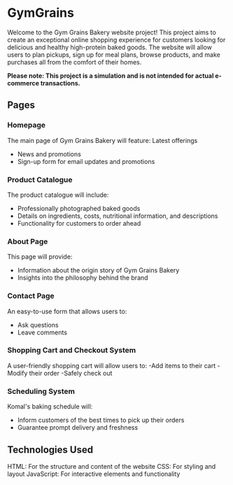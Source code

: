 # GymGrains

Welcome to the Gym Grains Bakery website project! This project aims to create an exceptional online shopping experience for customers looking for delicious and healthy high-protein baked goods. The website will allow users to plan pickups, sign up for meal plans, browse products, and make purchases all from the comfort of their homes.

**Please note: This project is a simulation and is not intended for actual e-commerce transactions.**

## Pages
### Homepage
The main page of Gym Grains Bakery will feature:
Latest offerings
- News and promotions
- Sign-up form for email updates and promotions

### Product Catalogue
The product catalogue will include:
- Professionally photographed baked goods
- Details on ingredients, costs, nutritional information, and descriptions
- Functionality for customers to order ahead

### About Page
This page will provide:
- Information about the origin story of Gym Grains Bakery
- Insights into the philosophy behind the brand

### Contact Page
An easy-to-use form that allows users to:
- Ask questions
- Leave comments

### Shopping Cart and Checkout System
A user-friendly shopping cart will allow users to:
-Add items to their cart
-Modify their order
-Safely check out

### Scheduling System
Komal's baking schedule will:
- Inform customers of the best times to pick up their orders
- Guarantee prompt delivery and freshness

## Technologies Used
HTML: For the structure and content of the website
CSS: For styling and layout
JavaScript: For interactive elements and functionality
